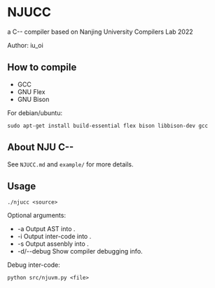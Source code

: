 # NJUCC

a C-- compiler based on Nanjing University Compilers Lab 2022

Author: iu_oi

## How to compile

- GCC
- GNU Flex
- GNU Bison

For debian/ubuntu:

`sudo apt-get install build-essential flex bison libbison-dev gcc`

## About NJU C--

See `NJUCC.md` and `example/` for more details.

## Usage

`./njucc <source>`

Optional arguments:

- -a <file> Output AST into <file>.
- -i <file> Output inter-code into <file>.
- -s <file> Output assenbly into <file>.
- -d/--debug Show compiler debugging info.

Debug inter-code:

`python src/njuvm.py <file>`